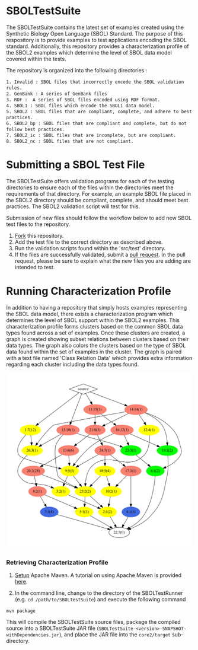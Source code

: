 # SBOLTestSuite

The SBOLTestSuite contains the latest set of examples created using the Synthetic Biology Open Language (SBOL) Standard. The purpose of this respository is to provide examples to test applications encoding the SBOL standard. Additionally, this repository provides a characterization profile of the SBOL2 examples which determine the level of SBOL data model covered within the tests. 

The repository is organized into the following directories : 

```
1. Invalid : SBOL files that incorrectly encode the SBOL validation rules.
2. GenBank : A series of GenBank files
3. RDF :  A series of SBOL files encoded using RDF format. 
4. SBOL1 : SBOL files which encode the SBOL1 data model. 
5. SBOL2 : SBOL files that are compliant, complete, and adhere to best practices.
6. SBOL2_bp : SBOL files that are compliant and complete, but do not follow best practices. 
7. SBOL2_ic : SBOL files that are incomplete, but are compliant.
8. SBOL2_nc : SBOL files that are not compliant.
```

# Submitting a SBOL Test File

The SBOLTestSuite offers validation programs for each of the testing directories to ensure each of the files within the directories meet the requirements of that directory. For example, an example SBOL file placed in the SBOL2 directory should be compliant, complete, and should meet best practices. The SBOL2 validation script will test for this. 

Submission of new files should follow the workflow below to add new SBOL test files to the repository. 

1. [Fork](https://help.github.com/articles/fork-a-repo/) this repository.  
2. Add the test file to the correct directory as described above. 
3. Run the validation scripts found within the 'src/test' directory. 
4. If the files are successfully validated, submit a [pull request](https://help.github.com/articles/creating-a-pull-request-from-a-fork/). In the pull request, please be sure to explain what the new files you are adding are intended to test. 

# Running Characterization Profile

In addition to having a repository that simply hosts examples representing the SBOL data model, there exists a characterization program which determines the level of SBOL support within the SBOL2 examples. This characterization profile forms clusters based on the common SBOL data types found across a set of examples. Once these clusters are created, a graph is created showing subset relations between clusters based on their data types. The graph also colors the clusters based on the type of SBOL data found within the set of examples in the cluster. The graph is paired with a text file named 'Class Relation Data' which provides extra information regarding each cluster including the data types found. 

![graph](site_resources/graph-1.png "Characterization Graph Output")

### Retrieving Characterization Profile 

1. [Setup](http://maven.apache.org/download.cgi) Apache Maven. A tutorial on using Apache Maven is provided [here](http://maven.apache.org/guides/getting-started/index.html).

2. In the command line, change to the directory of the SBOLTestRunner (e.g. ```cd /path/to/SBOLTestSuite```) and execute the following command

```
mvn package
```

This will compile the SBOLTestSuite source files, package the compiled source into a SBOLTestSuite JAR file (```SBOLTestSuite-<version>-SNAPSHOT-withDependencies.jar```), and place the JAR file into the ```core2/target``` sub-directory.
